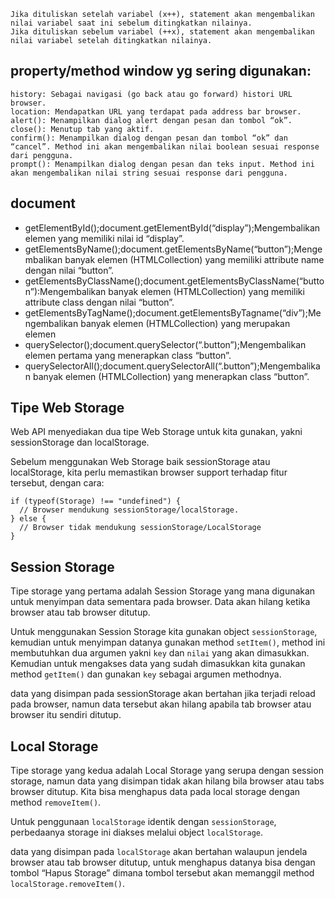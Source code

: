     Jika dituliskan setelah variabel (x++), statement akan mengembalikan nilai variabel saat ini sebelum ditingkatkan nilainya.
    Jika dituliskan sebelum variabel (++x), statement akan mengembalikan nilai variabel setelah ditingkatkan nilainya.
    
## property/method window yg sering digunakan:
    history: Sebagai navigasi (go back atau go forward) histori URL browser.
    location: Mendapatkan URL yang terdapat pada address bar browser.
    alert(): Menampilkan dialog alert dengan pesan dan tombol “ok”.
    close(): Menutup tab yang aktif.
    confirm(): Menampilkan dialog dengan pesan dan tombol “ok” dan “cancel”. Method ini akan mengembalikan nilai boolean sesuai response dari pengguna.
    prompt(): Menampilkan dialog dengan pesan dan teks input. Method ini akan mengembalikan nilai string sesuai response dari pengguna.

## document

- getElementById();document.getElementById(“display”);Mengembalikan elemen yang memiliki nilai id “display”.
- getElementsByName();document.getElementsByName(“button”);Mengembalikan banyak elemen (HTMLCollection) yang memiliki attribute name dengan nilai “button”.
- getElementsByClassName();document.getElementsByClassName(“button”):Mengembalikan banyak elemen (HTMLCollection) yang memiliki attribute class dengan nilai “button”.
- getElementsByTagName();document.getElementsByTagname(“div”);Mengembalikan banyak elemen (HTMLCollection) yang merupakan <div> elemen
- querySelector();document.querySelector(“.button”);Mengembalikan elemen pertama yang menerapkan class “button”.
- querySelectorAll();document.querySelectorAll(“.button”);Mengembalikan banyak elemen (HTMLCollection) yang menerapkan class “button”.

## Tipe Web Storage

Web API menyediakan dua tipe Web Storage untuk kita gunakan, yakni sessionStorage dan localStorage.

Sebelum menggunakan Web Storage baik sessionStorage atau localStorage, kita perlu memastikan browser support terhadap fitur tersebut, dengan cara:

    if (typeof(Storage) !== "undefined") {
      // Browser mendukung sessionStorage/localStorage.
    } else {
      // Browser tidak mendukung sessionStorage/LocalStorage
    }

## Session Storage
Tipe storage yang pertama adalah Session Storage yang mana digunakan untuk menyimpan data sementara pada browser. Data akan hilang ketika browser atau tab browser ditutup.

Untuk menggunakan Session Storage kita gunakan object `sessionStorage`, kemudian untuk menyimpan datanya gunakan method `setItem()`, method ini membutuhkan dua argumen yakni `key` dan `nilai` yang akan dimasukkan. Kemudian untuk mengakses data yang sudah dimasukkan kita gunakan method `getItem()` dan gunakan `key` sebagai argumen methodnya.

data yang disimpan pada sessionStorage akan bertahan jika terjadi reload pada browser, namun data tersebut akan hilang apabila tab browser atau browser itu sendiri ditutup.

## Local Storage
Tipe storage yang kedua adalah Local Storage yang serupa dengan session storage, namun data yang disimpan tidak akan hilang bila browser atau tabs browser ditutup. Kita bisa menghapus data pada local storage dengan method `removeItem()`.

Untuk penggunaan `localStorage` identik dengan `sessionStorage`, perbedaanya storage ini diakses melalui object `localStorage`.

data yang disimpan pada `localStorage` akan bertahan walaupun jendela browser atau tab browser ditutup, untuk menghapus datanya bisa dengan tombol “Hapus Storage” dimana tombol tersebut akan memanggil method `localStorage.removeItem()`.